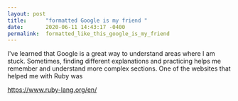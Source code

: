 ```yaml
---
layout: post
title:      "formatted Google is my friend "
date:       2020-06-11 14:43:17 -0400
permalink:  formatted_like_this_google_is_my_friend
---
```



I've learned that Google is a great way to understand areas where I am stuck. Sometimes, finding different explanations and practicing helps me remember and understand more complex sections. One of the websites that helped me with Ruby was

https://www.ruby-lang.org/en/
